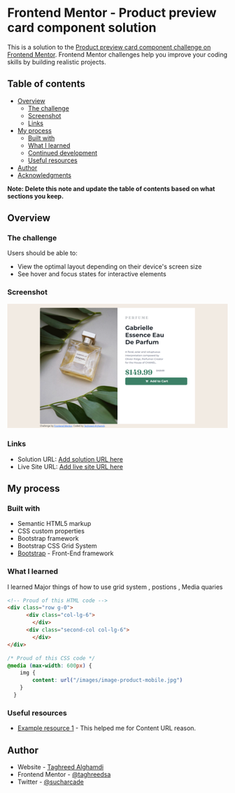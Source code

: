 # Frontend Mentor - Product preview card component solution

This is a solution to the [Product preview card component challenge on Frontend Mentor](https://www.frontendmentor.io/challenges/product-preview-card-component-GO7UmttRfa). Frontend Mentor challenges help you improve your coding skills by building realistic projects. 

## Table of contents

- [Overview](#overview)
  - [The challenge](#the-challenge)
  - [Screenshot](#screenshot)
  - [Links](#links)
- [My process](#my-process)
  - [Built with](#built-with)
  - [What I learned](#what-i-learned)
  - [Continued development](#continued-development)
  - [Useful resources](#useful-resources)
- [Author](#author)
- [Acknowledgments](#acknowledgments)

**Note: Delete this note and update the table of contents based on what sections you keep.**

## Overview

### The challenge

Users should be able to:

- View the optimal layout depending on their device's screen size
- See hover and focus states for interactive elements

### Screenshot

![](./images/Desktop-design.png)



### Links

- Solution URL: [Add solution URL here](https://github.com/taghreedsa/ProductCard-FrontedChallenge)
- Live Site URL: [Add live site URL here](https://taghreedsa.github.io/ProductCard-FrontedChallenge/)

## My process

### Built with

- Semantic HTML5 markup
- CSS custom properties
- Bootstrap framework
- Bootstrap CSS Grid System
- [Bootstrap](https://getbootstrap.com/) - Front-End framework



### What I learned

I learned Major things of how to use grid system , postions , Media quaries 


```html
<!-- Proud of this HTML code -->
<div class="row g-0">
      <div class="col-lg-6">
        </div>
      <div class="second-col col-lg-6">
        </div>
</div>
```
```css
/* Proud of this CSS code */
@media (max-width: 600px) {
    img {
        content: url("/images/image-product-mobile.jpg")
    }
  }
```




### Useful resources

- [Example resource 1](https://stackoverflow.com/) - This helped me for Content URL reason.


## Author

- Website - [Taghreed Alghamdi](https://github.com/taghreedsa/ProductCard-FrontedChallenge)
- Frontend Mentor - [@taghreedsa](https://www.frontendmentor.io/profile/taghreedsa)
- Twitter - [@sucharcade](https://twitter.com/sucharcade)

